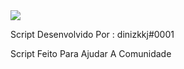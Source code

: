 

<img src="https://cdn.discordapp.com/attachments/819171425357004850/830090582567288882/dinizkkj.png" >

Script Desenvolvido Por : dinizkkj#0001

Script Feito Para Ajudar A Comunidade

